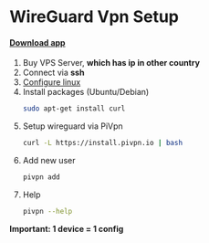 # WireGuard Vpn Setup

#### [Download app](https://www.wireguard.com/install/)

1. Buy VPS Server, **which has ip in other country**
2. Connect via **ssh**
3. [Configure linux](../Debian/README.md)
4. Install packages (Ubuntu/Debian)
    ```bash
    sudo apt-get install curl
    ```
5. Setup wireguard via PiVpn
    ```bash
    curl -L https://install.pivpn.io | bash
    ```
6. Add new user
    ```bash
    pivpn add    
    ```
7. Help
    ```bash
    pivpn --help
    ```
**Important: 1 device = 1 config**
